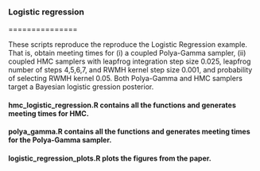 ### Logistic regression
===============

These scripts reproduce the reproduce the Logistic Regression example. That is, obtain meeting times for (i) a coupled Polya-Gamma sampler, (ii) coupled HMC samplers with leapfrog integration step size 0.025, leapfrog number of steps 4,5,6,7, and RWMH kernel step size 0.001, and 
probability of selecting RWMH kernel 0.05. Both Polya-Gamma and HMC samplers target a Bayesian logistic gression posterior. 

#### hmc_logistic_regression.R contains all the functions and generates meeting times for HMC. 
#### polya_gamma.R contains all the functions and generates meeting times for the Polya-Gamma sampler.
#### logistic_regression_plots.R plots the figures from the paper.


